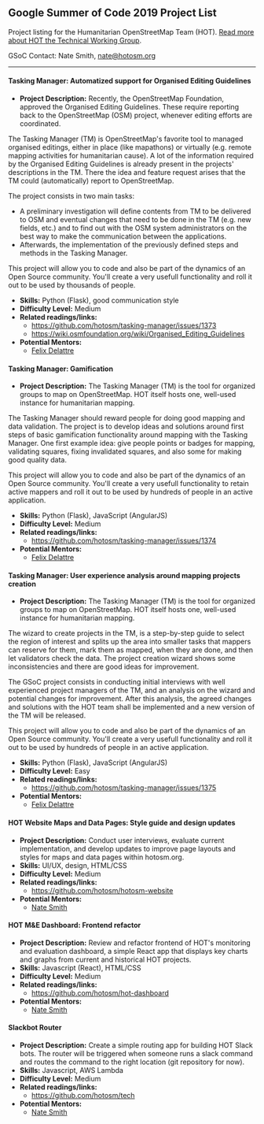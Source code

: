 ## Google Summer of Code 2019 Project List

Project listing for the Humanitarian OpenStreetMap Team (HOT). [Read more about HOT the Technical Working Group](project-ideas/google-soc/about.md). 

GSoC Contact: Nate Smith, nate@hotosm.org

****

#### Tasking Manager: Automatized support for Organised Editing Guidelines
- **Project Description:** Recently, the OpenStreetMap Foundation, approved the Organised Editing Guidelines. These require reporting back to the OpenStreetMap (OSM) project, whenever editing efforts are coordinated.

The Tasking Manager (TM) is OpenStreetMap's favorite tool to managed organised editings, either in place (like mapathons) or virtually (e.g. remote mapping activities for humanitarian cause). A lot of the information required by the Organised Editing Guidelines is already present in the projects' descriptions in the TM. There the idea and feature request arises that the TM could (automatically) report to OpenStreetMap.

The project consists in two main tasks:

* A preliminary investigation will define contents from TM to be delivered to OSM and eventual changes that need to be done in the TM (e.g. new fields, etc.) and to find out with the OSM system administrators on the best way to make the communication between the applications.
* Afterwards, the implementation of the previously defined steps and methods in the Tasking Manager.

This project will allow you to code and also be part of the dynamics of an Open Source community. You'll create a very usefull functionality and roll it out to be used by thousands of people.
- **Skills:** Python (Flask), good communication style
- **Difficulty Level:** Medium
- **Related readings/links:** 
  - https://github.com/hotosm/tasking-manager/issues/1373
  - https://wiki.osmfoundation.org/wiki/Organised_Editing_Guidelines
- **Potential Mentors:** 
  - [Felix Delattre](https://github.com/xamanu)

#### Tasking Manager: Gamification
- **Project Description:** The Tasking Manager (TM) is the tool for organized groups to map on OpenStreetMap. HOT itself hosts one, well-used instance for humanitarian mapping.

The Tasking Manager should reward people for doing good mapping and data validation. The project is to develop ideas and solutions around first steps of basic gamification functionality around mapping with the Tasking Manager.
One first example idea: give people points or badges for mapping, validating squares, fixing invalidated squares, and also some for making good quality data.

This project will allow you to code and also be part of the dynamics of an Open Source community. You'll create a very usefull functionality to retain active mappers and roll it out to be used by hundreds of people in an active application.
- **Skills:** Python (Flask), JavaScript (AngularJS)
- **Difficulty Level:** Medium
- **Related readings/links:** 
  - https://github.com/hotosm/tasking-manager/issues/1374
- **Potential Mentors:** 
  - [Felix Delattre](https://github.com/xamanu)

#### Tasking Manager: User experience analysis around mapping projects creation
- **Project Description:** The Tasking Manager (TM) is the tool for organized groups to map on OpenStreetMap. HOT itself hosts one, well-used instance for humanitarian mapping.

The wizard to create projects in the TM, is a step-by-step guide to select the region of interest and splits up the area into smaller tasks that mappers can reserve for them, mark them as mapped, when they are done, and then let validators check the data. The project creation wizard shows some inconsistencies and there are good ideas for improvement.

The GSoC project consists in conducting initial interviews with well experienced project managers of the TM, and an analysis on the wizard and potential changes for improvement. After this analysis, the agreed changes and solutions with the HOT team shall be implemented and a new version of the TM will be released.

This project will allow you to code and also be part of the dynamics of an Open Source community. You'll create a very usefull functionality and roll it out to be used by hundreds of people in an active application.
- **Skills:** Python (Flask), JavaScript (AngularJS)
- **Difficulty Level:** Easy
- **Related readings/links:** 
  - https://github.com/hotosm/tasking-manager/issues/1375
- **Potential Mentors:** 
  - [Felix Delattre](https://github.com/xamanu)

#### HOT Website Maps and Data Pages: Style guide and design updates
- **Project Description:** Conduct user interviews, evaluate current implementation, and develop updates to improve page layouts and styles for maps and data pages within hotosm.org.
- **Skills:** UI/UX, design, HTML/CSS
- **Difficulty Level:** Medium
- **Related readings/links:** 
  - https://github.com/hotosm/hotosm-website
- **Potential Mentors:** 
  - [Nate Smith](https://github.com/smit1678)

#### HOT M&E Dashboard: Frontend refactor 
- **Project Description:** Review and refactor frontend of HOT's monitoring and evaluation dashboard, a simple React app that displays key charts and graphs from current and historical HOT projects. 
- **Skills:** Javascript (React), HTML/CSS
- **Difficulty Level:** Medium
- **Related readings/links:** 
  - https://github.com/hotosm/hot-dashboard
- **Potential Mentors:** 
  - [Nate Smith](https://github.com/smit1678)

#### Slackbot Router 
- **Project Description:** Create a simple routing app for building HOT Slack bots. The router will be triggered when someone runs a slack command and routes the command to the right location (git repository for now).
- **Skills:** Javascript, AWS Lambda
- **Difficulty Level:** Medium
- **Related readings/links:** 
  - https://github.com/hotosm/tech
- **Potential Mentors:** 
  - [Nate Smith](https://github.com/smit1678)

